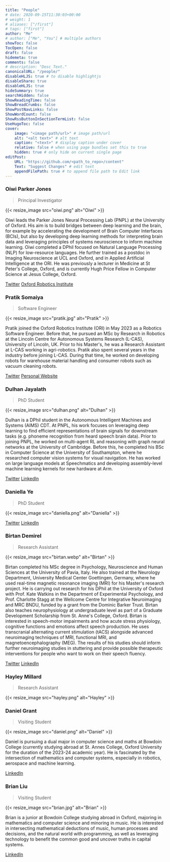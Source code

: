 ```yaml
---
title: "People"
# date: 2020-09-15T11:30:03+00:00
# weight: 1
# aliases: ["/first"]
# tags: ["first"]
author: "Me"
# author: ["Me", "You"] # multiple authors
showToc: false
TocOpen: false
draft: false
hidemeta: true
comments: false
# description: "Desc Text."
canonicalURL: "/people/"
disableHLJS: true # to disable highlightjs
disableShare: true
disableHLJS: true
hideSummary: true
searchHidden: false
ShowReadingTime: false
ShowBreadCrumbs: false
ShowPostNavLinks: false
ShowWordCount: false
ShowRssButtonInSectionTermList: false
UseHugoToc: false
cover:
    image: "<image path/url>" # image path/url
    alt: "<alt text>" # alt text
    caption: "<text>" # display caption under cover
    relative: false # when using page bundles set this to true
    hidden: true # only hide on current single page
editPost:
    URL: "https://github.com/<path_to_repo>/content"
    Text: "Suggest Changes" # edit text
    appendFilePath: true # to append file path to Edit link
---
```


### Oiwi Parker Jones
> Principal Investigator

{{< resize_image src="oiwi.png" alt="Oiwi" >}}

Oiwi leads the Parker Jones Neural Processing Lab (PNPL) at the University of Oxford. His aim is to build bridges between deep learning and the brain, for example by accelerating the development of Brain Computer Interfaces (BCIs), but also by developing deep learning methods for interpreting brain data and leveraging principles of systems neuroscience to inform machine learning. Oiwi completed a DPhil focused on Natural Language Processing (NLP) for low-resource languages. He further trained as a postdoc in Imaging Neuroscience at UCL and Oxford, and in Applied Artificial Intelligence at the ORI. He was previously a lecturer in Medicine at St Peter's College, Oxford, and is currently Hugh Price Fellow in Computer Science at Jesus College, Oxford.

[Twitter](https://twitter.com/oiwi3000) [Oxford Robotics Institute](https://ori.ox.ac.uk/people/oiwi-parker-jones/)

### Pratik Somaiya
> Software Engineer

{{< resize_image src="pratik.jpg" alt="Pratik" >}}

Pratik joined the Oxford Robotics Institute (ORI) in May 2023 as a Robotics Software Engineer. Before that, he pursued an MSc by Research in Robotics at the Lincoln Centre for Autonomous Systems Research (L-CAS), University of Lincoln, UK. Prior to his Master's, he was a Research Assistant at L-CAS working in agri-robotics. Pratik also spent several years in the industry before joining L-CAS. During that time, he worked on developing robots for warehouse material handling and consumer robots such as vacuum cleaning robots.

[Twitter](https://twitter.com/I_m_PRS) [Personal Website](https://pratiksomaiya.in/)

### Dulhan Jayalath
> PhD Student

{{< resize_image src="dulhan.png" alt="Dulhan" >}}

Dulhan is a DPhil student in the Autonomous Intelligent Machines and Systems (AIMS) CDT. At PNPL, his work focuses on leveraging deep learning to find efficient representations of brain signals for downstream tasks (e.g. phoneme recognition from heard speech brain data). Prior to joining PNPL, he worked on multi-agent RL and reasoning with graph neural networks at the University of Cambridge. Before this, he completed his BSc in Computer Science at the University of Southampton, where he researched computer vision systems for visual navigation. He has worked on large language models at Speechmatics and developing assembly-level machine learning kernels for new hardware at Arm.

[Twitter](https://twitter.com/dulhanjay) [LinkedIn](https://www.linkedin.com/in/dulhan/)

### Daniella Ye
> PhD Student

{{< resize_image src="daniella.png" alt="Daniella" >}}

[Twitter](https://twitter.com/DaniellaYezi) [LinkedIn](https://www.linkedin.com/in/daniella-zihuiwen-ye-b7aa46180/)

### Birtan Demirel
> Research Assistant

{{< resize_image src="birtan.webp" alt="Birtan" >}}

Birtan completed his MSc degree in Psychology, Neuroscience and Human Sciences at the University of Pavia, Italy. He also trained at the Neurology Department, University Medical Center Goettingen, Germany, where he used real-time magnetic resonance imaging (MRI) for his Master's research project. He is carrying out research for his DPhil at the University of Oxford with Prof. Kate Watkins in the Department of Experimental Psychology, and Prof. Charlotte Stagg at the Wellcome Centre for Integrative Neuroimaging and MRC BNDU, funded by a grant from the Dominic Barker Trust. Birtan also teaches neurophysiology at undergraduate level as part of a Graduate Development Scholarship from St. Anne's College, Oxford. Birtan is interested in speech-motor impairments and how acute stress physiology, cognitive functions and emotions affect speech production. He uses transcranial alternating current stimulation (tACS) alongside advanced neuroimaging techniques of MRI, functional MRI, and magnetoencephalography (MEG). The results of his studies should inform further neuroimaging studies in stuttering and provide possible therapeutic interventions for people who want to work on their speech fluency.

[Twitter](https://twitter.com/BirtanDemirel) [LinkedIn](https://www.linkedin.com/in/birtan-demirel-98b891a9/)

### Hayley Millard
> Research Assistant

{{< resize_image src="hayley.png" alt="Hayley" >}}

### Daniel Grant
> Visiting Student

{{< resize_image src="daniel.png" alt="Daniel" >}}

Daniel is pursuing a dual major in computer science and maths at Bowdoin College (currently studying abroad at St. Annes College, Oxford University for the duration of the 2023-24 academic year). He is fascinated by the intersection of mathematics and computer systems, especially in robotics, aerospace and machine learning.

[LinkedIn](https://www.linkedin.com/in/daniel-grant-a85683221/)

### Brian Liu
> Visiting Student

{{< resize_image src="brian.jpg" alt="Brian" >}}

Brian is a junior at Bowdoin College studying abroad in Oxford, majoring in mathematics and computer science and minoring in music. He is interested in intersecting mathematical deductions of music, human processes and decisions, and the natural world with programming, as well as leveraging technology to benefit the common good and uncover truths in capital systems.

[LinkedIn](https://www.linkedin.com/in/brianliu03/)